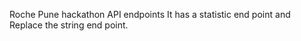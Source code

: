 Roche Pune hackathon API endpoints
It has a statistic end point 
and Replace the string end point.



